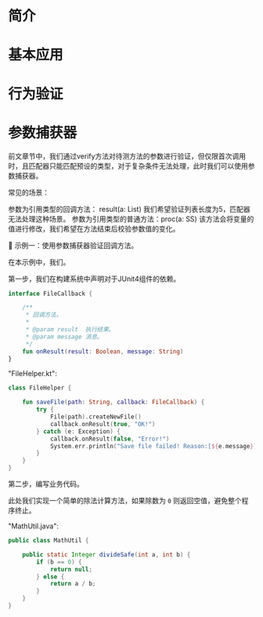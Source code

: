 # 简介
<!-- TODO

Mockito是一个针对Java语言的模拟工具，即使有KT扩展，对于Kotlin的语法支持仍然有限，因此更建议使用MockK。

-->

# 基本应用





# 行为验证



# 参数捕获器

前文章节中，我们通过verify方法对待测方法的参数进行验证，但仅限首次调用时，且匹配器只能匹配预设的类型，对于复杂条件无法处理，此时我们可以使用参数捕获器。

常见的场景：

参数为引用类型的回调方法： result(a: List<String>) 我们希望验证列表长度为5，匹配器无法处理这种场景。
参数为引用类型的普通方法：proc(a: SS) 该方法会将变量的值进行修改，我们希望在方法结束后校验参数值的变化。

🔴 示例一：使用参数捕获器验证回调方法。

在本示例中，我们。

第一步，我们在构建系统中声明对于JUnit4组件的依赖。

```kotlin
interface FileCallback {

    /**
     * 回调方法。
     *
     * @param result  执行结果。
     * @param message 消息。
     */
    fun onResult(result: Boolean, message: String)
}
```

"FileHelper.kt":

```kotlin
class FileHelper {

    fun saveFile(path: String, callback: FileCallback) {
        try {
            File(path).createNewFile()
            callback.onResult(true, "OK!")
        } catch (e: Exception) {
            callback.onResult(false, "Error!")
            System.err.println("Save file failed! Reason:[${e.message}]")
        }
    }
}
```

第二步，编写业务代码。

此处我们实现一个简单的除法计算方法，如果除数为 `0` 则返回空值，避免整个程序终止。

"MathUtil.java":

```java
public class MathUtil {

    public static Integer divideSafe(int a, int b) {
        if (b == 0) {
            return null;
        } else {
            return a / b;
        }
    }
}
```
